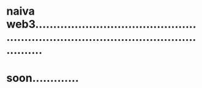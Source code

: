 # naiva web3............................................................................................................
# soon.............
